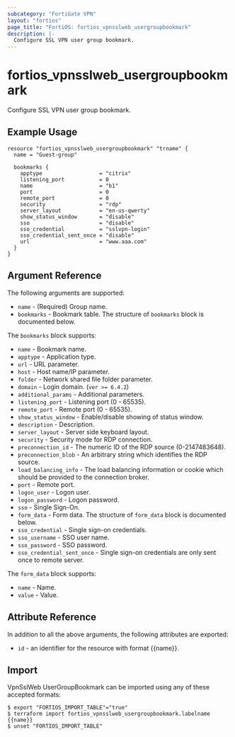 ```yaml
---
subcategory: "FortiGate VPN"
layout: "fortios"
page_title: "FortiOS: fortios_vpnsslweb_usergroupbookmark"
description: |-
  Configure SSL VPN user group bookmark.
---
```


# fortios_vpnsslweb_usergroupbookmark
Configure SSL VPN user group bookmark.

## Example Usage

```hcl
resource "fortios_vpnsslweb_usergroupbookmark" "trname" {
  name = "Guest-group"

  bookmarks {
    apptype                  = "citrix"
    listening_port           = 0
    name                     = "b1"
    port                     = 0
    remote_port              = 0
    security                 = "rdp"
    server_layout            = "en-us-qwerty"
    show_status_window       = "disable"
    sso                      = "disable"
    sso_credential           = "sslvpn-login"
    sso_credential_sent_once = "disable"
    url                      = "www.aaa.com"
  }
}
```

## Argument Reference

The following arguments are supported:

* `name` - (Required) Group name.
* `bookmarks` - Bookmark table. The structure of `bookmarks` block is documented below.

The `bookmarks` block supports:

* `name` - Bookmark name.
* `apptype` - Application type.
* `url` - URL parameter.
* `host` - Host name/IP parameter.
* `folder` - Network shared file folder parameter.
* `domain` - Login domain. (`ver >= 6.4.2`)
* `additional_params` - Additional parameters.
* `listening_port` - Listening port (0 - 65535).
* `remote_port` - Remote port (0 - 65535).
* `show_status_window` - Enable/disable showing of status window.
* `description` - Description.
* `server_layout` - Server side keyboard layout.
* `security` - Security mode for RDP connection.
* `preconnection_id` - The numeric ID of the RDP source (0-2147483648).
* `preconnection_blob` - An arbitrary string which identifies the RDP source.
* `load_balancing_info` - The load balancing information or cookie which should be provided to the connection broker.
* `port` - Remote port.
* `logon_user` - Logon user.
* `logon_password` - Logon password.
* `sso` - Single Sign-On.
* `form_data` - Form data. The structure of `form_data` block is documented below.
* `sso_credential` - Single sign-on credentials.
* `sso_username` - SSO user name.
* `sso_password` - SSO password.
* `sso_credential_sent_once` - Single sign-on credentials are only sent once to remote server.

The `form_data` block supports:

* `name` - Name.
* `value` - Value.


## Attribute Reference

In addition to all the above arguments, the following attributes are exported:
* `id` - an identifier for the resource with format {{name}}.

## Import

VpnSslWeb UserGroupBookmark can be imported using any of these accepted formats:
```
$ export "FORTIOS_IMPORT_TABLE"="true"
$ terraform import fortios_vpnsslweb_usergroupbookmark.labelname {{name}}
$ unset "FORTIOS_IMPORT_TABLE"
```

